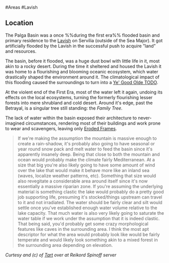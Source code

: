 ---
---

\#Areas #Lavish 

## Location

The Palga Basin was a once %%during the first era%% flooded basin and primary residence to the [Lavish](..\..\..\..\..\..\..\Beings\Species\Lavish.md) on Servilia (outside of the Sea Major). It got artificially flooded by the Lavish in the successful push to acquire ”land” and resources. 

The basin, before it flooded, was a huge dust bowl with little life in it, most akin to a rocky desert. During the time it sheltered and housed the Lavish it was home to a flourishing and blooming oceanic ecosystem, which water drastically shaped the environment around it. The climatological impact of this flooding caused the surroundings to turn into a [Ye' Good Olde TODO](..\..\..\..\..\..\..\WIP%20or%20Projects\TO-DO\Ye'%20Good%20Olde%20TODO.md). 

At the violent end of the First Era, most of the water left it again, undoing its effects on the local ecosystems, turning the formerly flourishing lesser forests into mere shrubland and cold desert. 
Around it's edge, past the Betrayal, is a singular tree still standing: the *Family Tree*. 

The lack of water within the basin exposed their architecture to never-imagined circumstances, rendering most of their buildings and work prone to wear and scavengers, leaving only [Eroded Frames](Eroded%20Frames.md).

 > 
 > If we're making the assumption the mountain is massive enough to create a rain-shadow,  it's probably also going to have seasonal or year round snow pack and melt water to feed the basin since it's apparently insanely deep. 
 > Being that close to both the mountain and ocean would probably make the climate fairly Mediterranean. 
 > At a size that big you're also likely going to have some amount of wind over the lake that would make it behave more like an inland sea (waves, localize weather patterns, etc). 
 > Something that size would also revegitate a considerable area around itself since it's now essentially a massive riparian zone. 
 > If you're assuming the underlying material is something clastic the lake would probably do a pretty good job supporting life, presuming it's stocked/things upstream can travel to it and not irradiated. The water should be fairly clear and silt would settle once you've established enough water volume relative to the lake capacity.
 > That much water is also very likely going to saturate the water table if we work under the assumption that it is indeed clastic.
 > That being said, you'd probably get some crazy morphological features like caves in the surrounding area. I think the most apt descriptor for what the area would probably look like would be fairly temperate and would likely look something akin to a mixed forest in the surrounding area depending on elevation.

*Curtesy and (c) of [Tart](https://discord.com/channels/1113563179264516217/1113563179725893694/1117192022432944248) over at Reikord Spinoff server*
